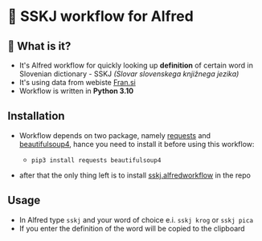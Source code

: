# 📖 SSKJ workflow for Alfred

## 🤔 What is it?
- It's Alfred workflow for quickly	looking up **definition** of certain word in Slovenian dictionary - SSKJ *(Slovar slovenskega knjižnega jezika)*
- It's using data from webiste [Fran.si](https://fran.si/)
- Workflow is written in **Python 3.10**

## Installation
- Workflow depends on two package, namely [requests](https://pypi.org/project/requests/) and [beautifulsoup4](https://pypi.org/project/beautifulsoup4/), hance 
 you need to install it before using this workflow:

	- ```pip3 install requests beautifulsoup4```


- after that the only thing  left is to install [sskj.alfredworkflow](https://github.com/svenko99/alfred-sskj/raw/main/sskj.alfredworkflow) in the repo


## Usage
- In Alfred type `sskj` and your word of choice e.i. `sskj krog` or `sskj pica`
- If you enter the definition of the word will be copied to the clipboard
